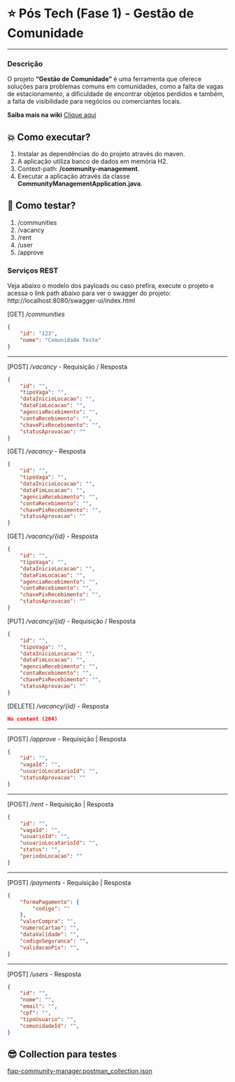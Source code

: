 # ⭐ Pós Tech (Fase 1) - **Gestão de Comunidade**

<hr/>

### Descrição
O projeto **“Gestão de Comunidade”** é uma ferramenta que oferece soluções para problemas comuns em comunidades, como a falta de vagas de estacionamento, a dificuldade de encontrar objetos perdidos e também, a falta de visibilidade para negócios ou comerciantes locais.

**Saiba mais na wiki** 
[Clique aqui]([https://](https://pos-tech-community-management.notion.site/Gest-o-de-Comunidade-c5a3c66672fd47289b848842d8705cd0?pvs=4))


## 💥 Como executar?

1. Instalar as dependências do do projeto através do maven.
2. A aplicação utiliza banco de dados em memória H2.
3. Context-path: **/community-management**.
4. Executar a aplicação através da classe **CommunityManagementApplication.java**.


## 🚀 Como testar?

   1. /communities
   2. /vacancy
   3. /rent
   4. /user
   5. /approve


### Serviços REST

Veja abaixo o modelo dos payloads ou caso prefira, execute o projeto e acessa o link path abaixo para ver o swagger do projeto:
http://localhost:8080/swagger-ui/index.html

[GET] */communities*

```json
{
    "id": "123",
    "nome": "Comunidade Teste"  
}
```

<hr/>

[POST] */vacancy* - Requisição / Resposta

```json
{
    "id": "",
    "tipoVaga": "",
    "dataInicioLocacao": "",
    "dataFimLocacao": "",
    "agenciaRecebimento": "",
    "contaRecebimento": "",
    "chavePixRecebimento": "",
    "statusAprovacao": "" 
}
```

[GET] */vacancy* - Resposta

```json
{
    "id": "",
    "tipoVaga": "",
    "dataInicioLocacao": "",
    "dataFimLocacao": "",
    "agenciaRecebimento": "",
    "contaRecebimento": "",
    "chavePixRecebimento": "",
    "statusAprovacao": "" 
}
```

[GET] */vacancy/{id}* - Resposta

```json
{
    "id": "",
    "tipoVaga": "",
    "dataInicioLocacao": "",
    "dataFimLocacao": "",
    "agenciaRecebimento": "",
    "contaRecebimento": "",
    "chavePixRecebimento": "",
    "statusAprovacao": "" 
}
```

[PUT] */vacancy/{id}* - Requisição / Resposta

```json
{
    "id": "",
    "tipoVaga": "",
    "dataInicioLocacao": "",
    "dataFimLocacao": "",
    "agenciaRecebimento": "",
    "contaRecebimento": "",
    "chavePixRecebimento": "",
    "statusAprovacao": "" 
}
```

[DELETE] */vacancy/{id}* - Resposta

```json
No content (204)
```
<hr />

[POST] */approve* - Requisição | Resposta

```json
{
    "id": "",
    "vagaId": "",
    "usuarioLocatarioId": "",
    "statusAprovacao": ""
}
```

<hr/>

[POST] */rent* - Requisição | Resposta

```json
{
    "id": "",
    "vagaId": "",
    "usuarioId": "",
    "usuarioLocatarioId": "",
    "status": "",
    "periodoLocacao": ""
}
```

<hr />

[POST] */payments* - Requisição | Resposta

```json
{
    "formaPagamento": {
        "codigo": ""
    },
    "valorCompra": "",
    "numeroCartao": "",
    "dataValidade": "",
    "codigoSeguranca": "",
    "validacaoPix": "",
}
```

<hr />

[POST] */users* - Resposta

```json
{
    "id": "",
    "nome": "",
    "email": "",
    "cpf": "",
    "tipoUsuario": "",
    "comunidadeId": "",
}
```

## 😎 Collection para testes 
[fiap-community-manager.postman_collection.json](https://github.com/brunolimadev/community-management/files/13210986/fiap-community-manager.postman_collection.json)




